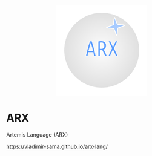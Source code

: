 <p align="center">
  <img width="240pt" src="./docs/arx-path.svg">
</p>

# ARX
Artemis Language (ARX)

https://vladimir-sama.github.io/arx-lang/
